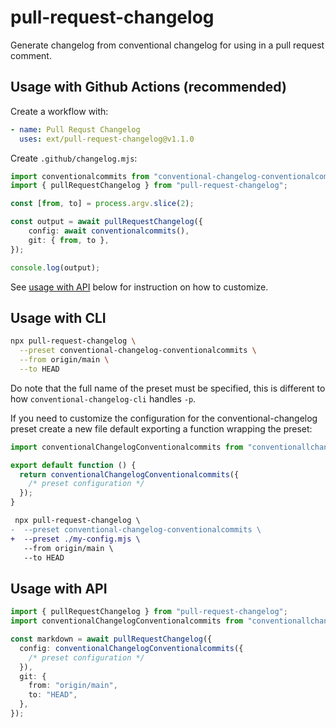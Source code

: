 # pull-request-changelog

Generate changelog from conventional changelog for using in a pull request comment.

## Usage with Github Actions (recommended)

Create a workflow with:

```yml
- name: Pull Requst Changelog
  uses: ext/pull-request-changelog@v1.1.0
```

Create `.github/changelog.mjs`:

```ts
import conventionalcommits from "conventional-changelog-conventionalcommits";
import { pullRequestChangelog } from "pull-request-changelog";

const [from, to] = process.argv.slice(2);

const output = await pullRequestChangelog({
    config: await conventionalcommits(),
    git: { from, to },
});

console.log(output);
```

See [usage with API](#usage-with-cli) below for instruction on how to customize.

## Usage with CLI

```bash
npx pull-request-changelog \
  --preset conventional-changelog-conventionalcommits \
  --from origin/main \
  --to HEAD
```

Do note that the full name of the preset must be specified, this is different to how `conventional-changelog-cli` handles `-p`.

If you need to customize the configuration for the conventional-changelog preset create a new file default exporting a function wrapping the preset:

```ts
import conventionalChangelogConventionalcommits from "conventionallchangelog-conventionalcommits";

export default function () {
  return conventionalChangelogConventionalcommits({
    /* preset configuration */
  });
}
```

```diff
 npx pull-request-changelog \
-  --preset conventional-changelog-conventionalcommits \
+  --preset ./my-config.mjs \
   --from origin/main \
   --to HEAD
```

## Usage with API

```ts
import { pullRequestChangelog } from "pull-request-changelog";
import conventionalChangelogConventionalcommits from "conventionallchangelog-conventionalcommits";

const markdown = await pullRequestChangelog({
  config: conventionalChangelogConventionalcommits({
    /* preset configuration */
  }),
  git: {
    from: "origin/main",
    to: "HEAD",
  },
});
```
